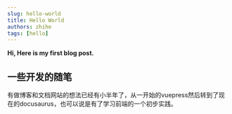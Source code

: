 ```yaml
---
slug: hello-world
title: Hello World
authors: zhihe
tags: [hello]
---
```


**Hi, Here is my first blog post.**

## 一些开发的随笔
有做博客和文档网站的想法已经有小半年了，从一开始的vuepress然后转到了现在的docusaurus，也可以说是有了学习前端的一个初步实践。


<!-- truncate -->

